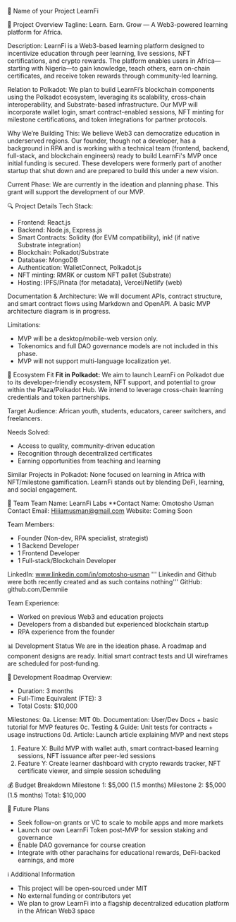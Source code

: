 📝 Name of your Project
LearnFi

🌟 Project Overview
Tagline: Learn. Earn. Grow — A Web3-powered learning platform for Africa.

Description:
LearnFi is a Web3-based learning platform designed to incentivize education through peer learning, live sessions, NFT certifications, and crypto rewards. The platform enables users in Africa—starting with Nigeria—to gain knowledge, teach others, earn on-chain certificates, and receive token rewards through community-led learning.

Relation to Polkadot:
We plan to build LearnFi’s blockchain components using the Polkadot ecosystem, leveraging its scalability, cross-chain interoperability, and Substrate-based infrastructure. Our MVP will incorporate wallet login, smart contract-enabled sessions, NFT minting for milestone certifications, and token integrations for partner protocols.

Why We’re Building This:
We believe Web3 can democratize education in underserved regions. Our founder, though not a developer, has a background in RPA and is working with a technical team (frontend, backend, full-stack, and blockchain engineers) ready to build LearnFi's MVP once initial funding is secured. These developers were formerly part of another startup that shut down and are prepared to build this under a new vision.

Current Phase:
We are currently in the ideation and planning phase. This grant will support the development of our MVP.

🔍 Project Details
Tech Stack:
- Frontend: React.js
- Backend: Node.js, Express.js
- Smart Contracts: Solidity (for EVM compatibility), ink! (if native Substrate integration)
- Blockchain: Polkadot/Substrate
- Database: MongoDB
- Authentication: WalletConnect, Polkadot.js
- NFT minting: RMRK or custom NFT pallet (Substrate)
- Hosting: IPFS/Pinata (for metadata), Vercel/Netlify (web)

Documentation & Architecture:
We will document APIs, contract structure, and smart contract flows using Markdown and OpenAPI. A basic MVP architecture diagram is in progress.

Limitations:
- MVP will be a desktop/mobile-web version only.
- Tokenomics and full DAO governance models are not included in this phase.
- MVP will not support multi-language localization yet.

🧩 Ecosystem Fit
**Fit in Polkadot:**
We aim to launch LearnFi on Polkadot due to its developer-friendly ecosystem, NFT support, and potential to grow within the Plaza/Polkadot Hub. We intend to leverage cross-chain learning credentials and token partnerships.

Target Audience:
African youth, students, educators, career switchers, and freelancers.

Needs Solved:
- Access to quality, community-driven education
- Recognition through decentralized certificates
- Earning opportunities from teaching and learning

Similar Projects in Polkadot:
None focused on learning in Africa with NFT/milestone gamification. LearnFi stands out by blending DeFi, learning, and social engagement.

👥 Team
Team Name: LearnFi Labs
**Contact Name: Omotosho Usman
Contact Email: Hiiiamusman@gmail.com
Website: Coming Soon

Team Members:
- Founder (Non-dev, RPA specialist, strategist)
- 1 Backend Developer
- 1 Frontend Developer
- 1 Full-stack/Blockchain Developer

LinkedIn: www.linkedin.com/in/omotosho-usman
  ''' Linkedin and Github were both recently created and as such contains nothing'''
GitHub: github.com/Demmiie

Team Experience:
- Worked on previous Web3 and education projects
- Developers from a disbanded but experienced blockchain startup
- RPA experience from the founder

📊 Development Status
We are in the ideation phase. A roadmap and component designs are ready. Initial smart contract tests and UI wireframes are scheduled for post-funding.

📅 Development Roadmap
Overview:
- Duration: 3 months
- Full-Time Equivalent (FTE): 3
- Total Costs: $10,000

Milestones:
0a. License: MIT
0b. Documentation: User/Dev Docs + basic tutorial for MVP features
0c. Testing & Guide: Unit tests for contracts + usage instructions
0d. Article: Launch article explaining MVP and next steps
1. Feature X: Build MVP with wallet auth, smart contract-based learning sessions, NFT issuance after peer-led sessions
2. Feature Y: Create learner dashboard with crypto rewards tracker, NFT certificate viewer, and simple session scheduling

💰 Budget Breakdown
Milestone 1: $5,000 (1.5 months)
Milestone 2: $5,000 (1.5 months)
Total: $10,000

🔮 Future Plans
- Seek follow-on grants or VC to scale to mobile apps and more markets
- Launch our own LearnFi Token post-MVP for session staking and governance
- Enable DAO governance for course creation
- Integrate with other parachains for educational rewards, DeFi-backed earnings, and more

ℹ️ Additional Information
- This project will be open-sourced under MIT
- No external funding or contributors yet
- We plan to grow LearnFi into a flagship decentralized education platform in the African Web3 space

